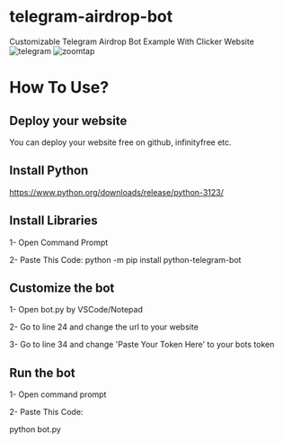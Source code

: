 # telegram-airdrop-bot
Customizable Telegram Airdrop Bot Example With Clicker Website
![telegram](https://github.com/VeriBotOfficial/telegram-airdrop-bot/assets/142978843/277be976-7b82-40e3-8079-f9dd91ca1d66)
![zoomtap](https://github.com/VeriBotOfficial/telegram-airdrop-bot/assets/142978843/8d9eec42-6acb-420b-af8a-b470b7374fe7)

# How To Use?

## Deploy your website
You can deploy your website free on github, infinityfree etc.

## Install Python
https://www.python.org/downloads/release/python-3123/

## Install Libraries
1- Open Command Prompt

2- Paste This Code:
python -m pip install python-telegram-bot

## Customize the bot
1- Open bot.py by VSCode/Notepad

2- Go to line 24 and change the url to your website

3- Go to line 34 and change 'Paste Your Token Here' to your bots token

## Run the bot
1- Open command prompt

2- Paste This Code:

python bot.py
